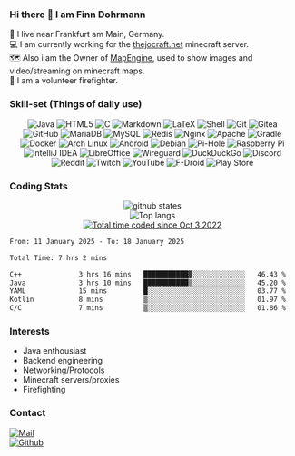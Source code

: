 

### Hi there :wave: I am Finn Dohrmann
:house_with_garden: I live near Frankfurt am Main, Germany.<br>
:computer: I am currently working for the <a href="https://thejocraft.net">thejocraft.net</a> minecraft server.<br>
:world_map: Also i am the Owner of <a href="https://github.com/TheJoCraftNET/MapEngine">MapEngine</a>, used to show images and video/streaming on minecraft maps.<br>
:fire_engine: I am a volunteer firefighter.

### Skill-set (Things of daily use)
<p align="center">
  <img src="https://img.shields.io/badge/java-%23ED8B00.svg?style=for-the-badge&logo=openjdk&logoColor=white" alt="Java">
  <img src="https://img.shields.io/badge/html5-%23E34F26.svg?style=for-the-badge&logo=html5&logoColor=white" alt="HTML5">
  <img src="https://img.shields.io/badge/c-%2300599C.svg?style=for-the-badge&logo=c&logoColor=white" alt="C">
  <img src="https://img.shields.io/badge/markdown-%23000000.svg?style=for-the-badge&logo=markdown&logoColor=white" alt="Markdown">
    <img src="https://img.shields.io/badge/latex-%23008080.svg?style=for-the-badge&logo=latex&logoColor=white" alt="LaTeX">
      <img src="https://img.shields.io/badge/shell_script-%23121011.svg?style=for-the-badge&logo=gnu-bash&logoColor=white" alt="Shell">
  <img src="https://img.shields.io/badge/git-%23F05033.svg?style=for-the-badge&logo=git&logoColor=white" alt="Git">
    <img src="https://img.shields.io/badge/Gitea-34495E?style=for-the-badge&logo=gitea&logoColor=5D9425" alt="Gitea">
    <img src="https://img.shields.io/badge/github-%23121011.svg?style=for-the-badge&logo=github&logoColor=white" alt="GitHub">
  <img src="https://img.shields.io/badge/MariaDB-003545?style=for-the-badge&logo=mariadb&logoColor=white" alt="MariaDB">
  <img src="https://img.shields.io/badge/MySQL-00000F?style=for-the-badge&logo=mysql&logoColor=white" alt="MySQL">
    <img src="https://img.shields.io/badge/redis-%23DD0031.svg?style=for-the-badge&logo=redis&logoColor=white" alt="Redis">
  <img src="https://img.shields.io/badge/nginx-%23009639.svg?style=for-the-badge&logo=nginx&logoColor=white" alt="Nginx">
    <img src="https://img.shields.io/badge/apache-%23D42029.svg?style=for-the-badge&logo=apache&logoColor=white" alt="Apache">
    <img src="https://img.shields.io/badge/Gradle-02303A.svg?style=for-the-badge&logo=Gradle&logoColor=white" alt="Gradle">
  <img src="https://img.shields.io/badge/docker-%230db7ed.svg?style=for-the-badge&logo=docker&logoColor=white" alt="Docker">
    <img src="https://img.shields.io/badge/Arch%20Linux-1793D1?logo=arch-linux&logoColor=fff&style=for-the-badge" alt="Arch Linux">
      <img src="https://img.shields.io/badge/Android-3DDC84?style=for-the-badge&logo=android&logoColor=white" alt="Android">
<img src="https://img.shields.io/badge/Debian-D70A53?style=for-the-badge&logo=debian&logoColor=white" alt="Debian">
  <img src="https://img.shields.io/badge/pihole-%2396060C.svg?style=for-the-badge&logo=pi-hole&logoColor=white" alt="Pi-Hole">
    <img src="https://img.shields.io/badge/-RaspberryPi-C51A4A?style=for-the-badge&logo=Raspberry-Pi" alt="Raspberry Pi">
    <img src="https://img.shields.io/badge/IntelliJIDEA-000000.svg?style=for-the-badge&logo=intellij-idea&logoColor=white" alt="IntelliJ IDEA">
  <img src="https://img.shields.io/badge/LibreOffice-%2318A303?style=for-the-badge&logo=LibreOffice&logoColor=white" alt="LibreOffice">
<img src="https://img.shields.io/badge/wireguard-%2388171A.svg?style=for-the-badge&logo=wireguard&logoColor=white" alt="Wireguard">
  <img src="https://img.shields.io/badge/DuckDuckGo-DE5833?style=for-the-badge&logo=DuckDuckGo&logoColor=white" alt="DuckDuckGo">
    <img src="https://img.shields.io/badge/Discord-%235865F2.svg?style=for-the-badge&logo=discord&logoColor=white" alt="Discord">
<img src="https://img.shields.io/badge/Reddit-FF4500?style=for-the-badge&logo=reddit&logoColor=white" alt="Reddit">
  <img src="https://img.shields.io/badge/Twitch-%239146FF.svg?style=for-the-badge&logo=Twitch&logoColor=white" alt="Twitch">
    <img src="https://img.shields.io/badge/YouTube-%23FF0000.svg?style=for-the-badge&logo=YouTube&logoColor=white" alt="YouTube">
     <img src="https://img.shields.io/badge/F_Droid-1976D2?style=for-the-badge&logo=f-droid&logoColor=white" alt="F-Droid">
  <img src="https://img.shields.io/badge/Google_Play-414141?style=for-the-badge&logo=google-play&logoColor=white" alt="Play Store">
</p>

### Coding Stats
<p align="center"> 
  <img src="https://github-readme-stats.vercel.app/api?username=pianoman911&count_private=true&show_icons=true&theme=apprentice" alt="github states"> 
  <br>
  <img src="https://github-readme-stats.vercel.app/api/top-langs/?username=pianoman911&exclude_repo=pianoman911.github.io&layout=compact&theme=apprentice" alt="Top langs">
  <br>
  <a href="https://wakatime.com/@aa3de515-8c3c-4e63-a691-57587ec123bd"><img src="https://wakatime.com/badge/user/aa3de515-8c3c-4e63-a691-57587ec123bd.svg" alt="Total time coded since Oct 3 2022" /></a>
<br>
<!--START_SECTION:waka-->

```txt
From: 11 January 2025 - To: 18 January 2025

Total Time: 7 hrs 2 mins

C++              3 hrs 16 mins   ███████████▓░░░░░░░░░░░░░   46.43 %
Java             3 hrs 10 mins   ███████████▒░░░░░░░░░░░░░   45.20 %
YAML             15 mins         █░░░░░░░░░░░░░░░░░░░░░░░░   03.77 %
Kotlin           8 mins          ▒░░░░░░░░░░░░░░░░░░░░░░░░   01.97 %
C/C              7 mins          ▒░░░░░░░░░░░░░░░░░░░░░░░░   01.86 %
```

<!--END_SECTION:waka-->
</p>

### Interests
- Java enthousiast
- Backend engineering
- Networking/Protocols
- Minecraft servers/proxies
- Firefighting

### Contact
<a href="mailto:kontakt@finndohrmann.de" target="_blank">
  <img src="https://img.shields.io/badge/Mail-D14836?style=for-the-badge&logo=gmail&logoColor=white" alt="Mail">
</a><br>
<a href="https://github.com/pianoman911">
  <img src="https://img.shields.io/badge/GitHub-100000?style=for-the-badge&logo=github&logoColor=white" alt="Github">
</a><br>
